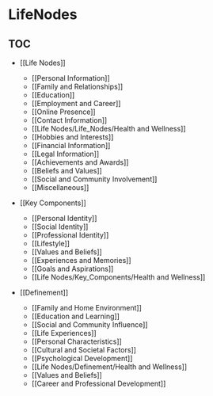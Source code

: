 # LifeNodes

## TOC

- [[Life Nodes]]
	- [[Personal Information]]
	- [[Family and Relationships]]
	- [[Education]]
	- [[Employment and Career]]
	- [[Online Presence]]
	- [[Contact Information]]
	- [[Life Nodes/Life_Nodes/Health and Wellness]]
	- [[Hobbies and Interests]]
	- [[Financial Information]]
	- [[Legal Information]]
	- [[Achievements and Awards]]
	- [[Beliefs and Values]]
	- [[Social and Community Involvement]]
	- [[Miscellaneous]]

- [[Key Components]]
	- [[Personal Identity]]
	- [[Social Identity]]
	- [[Professional Identity]]
	- [[Lifestyle]]
	- [[Values and Beliefs]]
	- [[Experiences and Memories]]
	- [[Goals and Aspirations]]
	- [[Life Nodes/Key_Components/Health and Wellness]]

- [[Definement]]
	- [[Family and Home Environment]]
	- [[Education and Learning]]
	- [[Social and Community Influence]]
	- [[Life Experiences]]
	- [[Personal Characteristics]]
	- [[Cultural and Societal Factors]]
	- [[Psychological Development]]
	- [[Life Nodes/Definement/Health and Wellness]]
	- [[Values and Beliefs]]
	- [[Career and Professional Development]]





